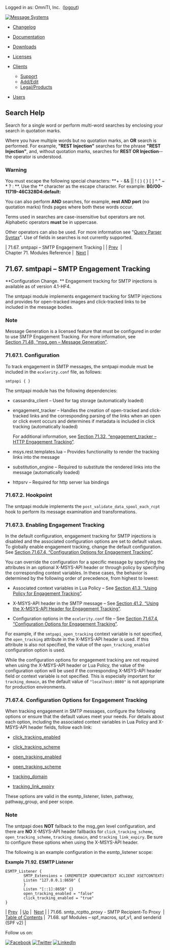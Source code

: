 Logged in as: OmniTI, Inc.  ([logout](https://support.messagesystems.com/logout.php))

[![Message Systems](https://support.messagesystems.com/images/ms-white205.png)](https://support.messagesystems.com/start.php) 

*   [Changelog](https://support.messagesystems.com/start.php?show=changelog)
*   [Documentation](https://support.messagesystems.com/docs/)
*   [Downloads](https://support.messagesystems.com/start.php)

*   [Licenses](https://support.messagesystems.com/license_summary.php)
*   <a href="">Clients</a>
    *   [Support](https://support.messagesystems.com/cs.php)
    *   [Add/Edit](https://support.messagesystems.com/edit_client.php)
    *   [Legal/Products](https://support.messagesystems.com/edit_products.php)
*   [Users](https://support.messagesystems.com/edit_customer.php)

## Search Help

Search for a single word or perform multi-word searches by enclosing your search in quotation marks.

Where you have multiple words but no quotation marks, an **OR** search is performed. For example, **"REST Injection"** searches for the phrase **"REST Injection"**, and, without quotation marks, searches for **REST OR Injection**--the operator is understood.

### Warning

You must escape the following special characters: **+ - && || ! ( ) { } [ ] ^ " ~ * ? : \**. Use the **\** character as the escape character. For example: **B0/00-11719-46C328D4\:default\:**

You can also perform **AND** searches, for example, **rest AND port** (no quotation marks) finds pages where both these words occur.

Terms used in searches are case-insensitive but operators are not. Alphabetic operators **must** be in uppercase.

Other operators can also be used. For more information see "[Query Parser Syntax](https://lucene.apache.org/core/old_versioned_docs/versions/3_0_0/queryparsersyntax.html)". Use of fields in searches is not currently supported.

| 71.67. smtpapi – SMTP Engagement Tracking |
| [Prev](modules.smtp_rcptto_proxy.php)  | Chapter 71. Modules Reference |  [Next](modules.spf.php) |

## 71.67. smtpapi – SMTP Engagement Tracking

**Configuration Change. ** Engagement tracking for SMTP injections is available as of version 4.1-HF4.

The smtpapi module implements engagement tracking for SMTP injections and provides for open-tracked images and click-tracked links to be included in the message bodies.

### Note

Message Generation is a licensed feature that must be configured in order to use SMTP Engagement Tracking. For more information, see [Section 71.48, “msg_gen – Message Generation”](modules.msg_gen.php "71.48. msg_gen – Message Generation").

### 71.67.1. Configuration

To track engagement in SMTP messages, the smtpapi module must be included in the `ecelerity.conf` file, as follows:

`smtpapi { }`

The smtpapi module has the following dependencies:

*   cassandra_client – Used for tag storage (automatically loaded)

*   engagement_tracker – Handles the creation of open-tracked and click-tracked links and the corresponding parsing of the links when an open or click event occurs and determines if metadata is included in click tracking (automatically loaded)

    For additional information, see [Section 71.32, “engagement_tracker – HTTP Engagement Tracking”](modules.engage_tracker.php "71.32. engagement_tracker – HTTP Engagement Tracking").

*   msys.rest.templates.lua – Provides functionality to render the tracking links into the message

*   substitution_engine – Required to substitute the rendered links into the message (automatically loaded)

*   httpsrv – Required for http server lua bindings

### 71.67.2. Hookpoint

The smtpapi module implements the `post_validate_data_spool_each_rcpt` hook to perform its message examination and transformations.

### 71.67.3. Enabling Engagement Tracking

In the default configuration, engagement tracking for SMTP injections is disabled and the associated configuration options are set to default values. To globally enable engagement tracking, change the default configuration. See [Section 71.67.4, “Configuration Options for Engagement Tracking”](modules.smtpapi.php#modules.smtpapi.config.options "71.67.4. Configuration Options for Engagement Tracking").

You can override the configuration for a specific message by specifying the attributes in an optional X-MSYS-API header or through policy by specifying the corresponding context variables. In these cases, the behavior is determined by the following order of precedence, from highest to lowest:

*   Associated context variables in Lua Policy – See [Section 41.3, “Using Policy for Engagement Tracking”](engagement_tracking_smtp.policy.php "41.3. Using Policy for Engagement Tracking").

*   X-MSYS-API header in the SMTP message – See [Section 41.2, “Using the X-MSYS-API Header for Engagement Tracking”](x-msys-api_header.php "41.2. Using the X-MSYS-API Header for Engagement Tracking").

*   Configuration options in the `ecelerity.conf` file – See [Section 71.67.4, “Configuration Options for Engagement Tracking”](modules.smtpapi.php#modules.smtpapi.config.options "71.67.4. Configuration Options for Engagement Tracking").

For example, if the `smtpapi_open_tracking` context variable is not specified, the `open_tracking` attribute in the X-MSYS-API header is used. If this attribute is also not specified, the value of the `open_tracking_enabled` configuration option is used.

While the configuration options for engagement tracking are not required when using the X-MSYS-API header or Lua Policy, the value of the configuration option will be used if the corresponding X-MSYS-API header field or context variable is not specified. This is especially important for `tracking_domain`, as the default value of `"localhost:8080"` is not appropriate for production environments.

### 71.67.4. Configuration Options for Engagement Tracking

When tracking engagement in SMTP messages, configure the following options or ensure that the default values meet your needs. For details about each option, including the associated context variables in Lua Policy and X-MSYS-API header fields, follow each link:

*   [click_tracking_enabled](config.click_tracking_enabled.php "click_tracking_enabled")

*   [click_tracking_scheme](config.click_tracking_scheme.php "click_tracking_scheme")

*   [open_tracking_enabled](config.open_tracking_enabled.php "open_tracking_enabled")

*   [open_tracking_scheme](config.open_tracking_scheme.php "open_tracking_scheme")

*   [tracking_domain](config.tracking_domain.php "tracking_domain")

*   [tracking_link_expiry](config.tracking_link_expiry.php "tracking_link_expiry")

These options are valid in the esmtp_listener, listen, pathway, pathway_group, and peer scope.

### Note

The smtpapi does **NOT** fallback to the msg_gen level configuration, and there are **NO** X-MSYS-API header fallbacks for `click_tracking_scheme`, `open_tracking_scheme`, `tracking_domain`, and `tracking_link_expiry`. Be sure to configure these options when using the X-MSYS-API header.

The following is an example configuration in the esmtp_listener scope:

<a name="example.smtpapi.esmtp_listener"></a>

**Example 71.92. ESMTP Listener**

```
ESMTP_Listener {
        SMTP_Extensions = (XREMOTEIP XDUMPCONTEXT XCLIENT XSETCONTEXT)
        Listen "127.0.0.1:8650" {
        }
        Listen "[::1]:8650" {}
        open_tracking_enabled = "false"
        click_tracking_enabled = "true"
}
```

| [Prev](modules.smtp_rcptto_proxy.php)  | [Up](modules.php) |  [Next](modules.spf.php) |
| 71.66. smtp_rcptto_proxy - SMTP Recipient-To Proxy  | [Table of Contents](index.php) |  71.68. spf Modules – spf_macros, spf_v1, and senderid (SPF v2) |

Follow us on:

[![Facebook](https://support.messagesystems.com/images/icon-facebook.png)](http://www.facebook.com/messagesystems) [![Twitter](https://support.messagesystems.com/images/icon-twitter.png)](http://twitter.com/#!/MessageSystems) [![LinkedIn](https://support.messagesystems.com/images/icon-linkedin.png)](http://www.linkedin.com/company/message-systems)